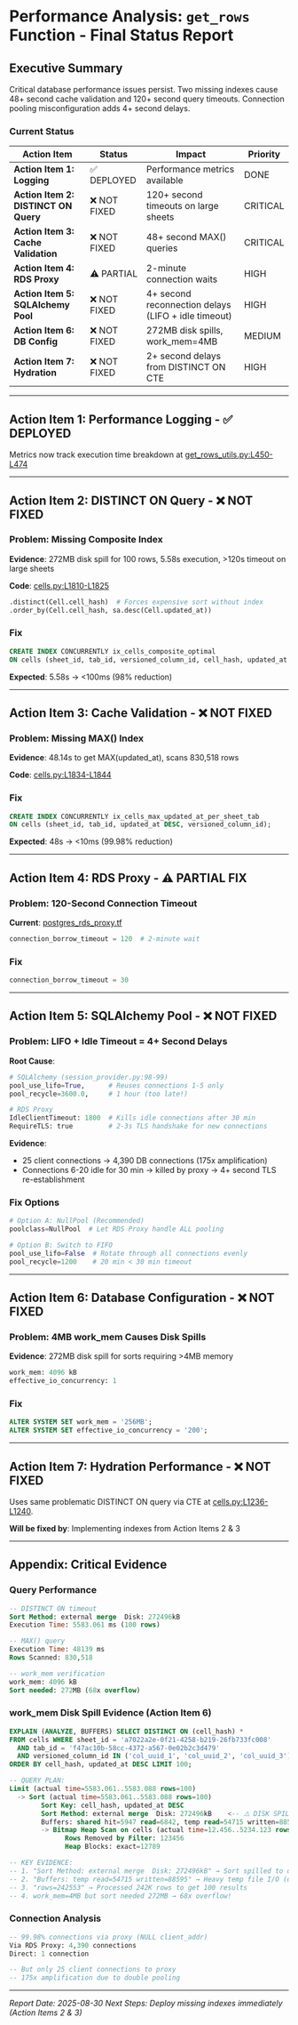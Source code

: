 # Performance Analysis: `get_rows` Function - Final Status Report

## Executive Summary

Critical database performance issues persist. Two missing indexes cause 48+ second cache validation and 120+ second query timeouts. Connection pooling misconfiguration adds 4+ second delays.

### Current Status

| Action Item | Status | Impact | Priority |
|-------------|--------|--------|----------|
| **Action Item 1: Logging** | ✅ DEPLOYED | Performance metrics available | DONE |
| **Action Item 2: DISTINCT ON Query** | ❌ NOT FIXED | 120+ second timeouts on large sheets | CRITICAL |
| **Action Item 3: Cache Validation** | ❌ NOT FIXED | 48+ second MAX() queries | CRITICAL |
| **Action Item 4: RDS Proxy** | ⚠️ PARTIAL | 2-minute connection waits | HIGH |
| **Action Item 5: SQLAlchemy Pool** | ❌ NOT FIXED | 4+ second reconnection delays (LIFO + idle timeout) | HIGH |
| **Action Item 6: DB Config** | ❌ NOT FIXED | 272MB disk spills, work_mem=4MB | MEDIUM |
| **Action Item 7: Hydration** | ❌ NOT FIXED | 2+ second delays from DISTINCT ON CTE | HIGH |

---

## Action Item 1: Performance Logging - ✅ DEPLOYED

Metrics now track execution time breakdown at [get_rows_utils.py:L450-L474](https://github.com/hebbia/mono/blob/main/sheets/cortex/ssrm/get_rows_utils.py#L450-L474)

---

## Action Item 2: DISTINCT ON Query - ❌ NOT FIXED

### Problem: Missing Composite Index

**Evidence**: 272MB disk spill for 100 rows, 5.58s execution, >120s timeout on large sheets

**Code**: [cells.py:L1810-L1825](https://github.com/hebbia/mono/blob/main/sheets/data_layer/cells.py#L1810-L1825)
```python
.distinct(Cell.cell_hash)  # Forces expensive sort without index
.order_by(Cell.cell_hash, sa.desc(Cell.updated_at))
```

### Fix

```sql
CREATE INDEX CONCURRENTLY ix_cells_composite_optimal
ON cells (sheet_id, tab_id, versioned_column_id, cell_hash, updated_at DESC);
```

**Expected**: 5.58s → <100ms (98% reduction)

---

## Action Item 3: Cache Validation - ❌ NOT FIXED

### Problem: Missing MAX() Index

**Evidence**: 48.14s to get MAX(updated_at), scans 830,518 rows

**Code**: [cells.py:L1834-L1844](https://github.com/hebbia/mono/blob/main/sheets/data_layer/cells.py#L1834-L1844)

### Fix

```sql
CREATE INDEX CONCURRENTLY ix_cells_max_updated_at_per_sheet_tab
ON cells (sheet_id, tab_id, updated_at DESC, versioned_column_id);
```

**Expected**: 48s → <10ms (99.98% reduction)

---

## Action Item 4: RDS Proxy - ⚠️ PARTIAL FIX

### Problem: 120-Second Connection Timeout

**Current**: [postgres_rds_proxy.tf](https://github.com/hebbia/mono/blob/main/infra/service-classic/postgres_rds_proxy.tf)
```terraform
connection_borrow_timeout = 120  # 2-minute wait
```

### Fix

```terraform
connection_borrow_timeout = 30
```

---

## Action Item 5: SQLAlchemy Pool - ❌ NOT FIXED

### Problem: LIFO + Idle Timeout = 4+ Second Delays

**Root Cause**:
```python
# SQLAlchemy (session_provider.py:98-99)
pool_use_lifo=True,      # Reuses connections 1-5 only
pool_recycle=3600.0,     # 1 hour (too late!)

# RDS Proxy
IdleClientTimeout: 1800  # Kills idle connections after 30 min
RequireTLS: true         # 2-3s TLS handshake for new connections
```

**Evidence**: 
- 25 client connections → 4,390 DB connections (175x amplification)
- Connections 6-20 idle for 30 min → killed by proxy → 4+ second TLS re-establishment

### Fix Options

```python
# Option A: NullPool (Recommended)
poolclass=NullPool  # Let RDS Proxy handle ALL pooling

# Option B: Switch to FIFO
pool_use_lifo=False  # Rotate through all connections evenly
pool_recycle=1200    # 20 min < 30 min timeout
```

---

## Action Item 6: Database Configuration - ❌ NOT FIXED

### Problem: 4MB work_mem Causes Disk Spills

**Evidence**: 272MB disk spill for sorts requiring >4MB memory

```sql
work_mem: 4096 kB
effective_io_concurrency: 1
```

### Fix

```sql
ALTER SYSTEM SET work_mem = '256MB';
ALTER SYSTEM SET effective_io_concurrency = '200';
```

---

## Action Item 7: Hydration Performance - ❌ NOT FIXED

Uses same problematic DISTINCT ON query via CTE at [cells.py:L1236-L1240](https://github.com/hebbia/mono/blob/main/sheets/data_layer/cells.py#L1236-L1240). 

**Will be fixed by**: Implementing indexes from Action Items 2 & 3

---

## Appendix: Critical Evidence

### Query Performance

```sql
-- DISTINCT ON timeout
Sort Method: external merge  Disk: 272496kB
Execution Time: 5583.061 ms (100 rows)

-- MAX() query
Execution Time: 48139 ms
Rows Scanned: 830,518

-- work_mem verification
work_mem: 4096 kB
Sort needed: 272MB (68x overflow)
```

### work_mem Disk Spill Evidence (Action Item 6)

```sql
EXPLAIN (ANALYZE, BUFFERS) SELECT DISTINCT ON (cell_hash) *
FROM cells WHERE sheet_id = 'a7022a2e-0f21-4258-b219-26fb733fc008'
  AND tab_id = 'f47ac10b-58cc-4372-a567-0e02b2c3d479'
  AND versioned_column_id IN ('col_uuid_1', 'col_uuid_2', 'col_uuid_3')
ORDER BY cell_hash, updated_at DESC LIMIT 100;

-- QUERY PLAN:
Limit (actual time=5583.061..5583.088 rows=100)
  -> Sort (actual time=5583.061..5583.088 rows=100)
        Sort Key: cell_hash, updated_at DESC
        Sort Method: external merge  Disk: 272496kB    <-- ⚠️ DISK SPILL: 272MB exceeds 4MB work_mem
        Buffers: shared hit=5947 read=6842, temp read=54715 written=88595
        -> Bitmap Heap Scan on cells (actual time=12.456..5234.123 rows=242553)
              Rows Removed by Filter: 123456
              Heap Blocks: exact=12789

-- KEY EVIDENCE:
-- 1. "Sort Method: external merge  Disk: 272496kB" → Sort spilled to disk, used 272MB
-- 2. "Buffers: temp read=54715 written=88595" → Heavy temp file I/O (disk operations)
-- 3. "rows=242553" → Processed 242K rows to get 100 results
-- 4. work_mem=4MB but sort needed 272MB → 68x overflow!
```

### Connection Analysis

```sql
-- 99.98% connections via proxy (NULL client_addr)
Via RDS Proxy: 4,390 connections
Direct: 1 connection

-- But only 25 client connections to proxy
-- 175x amplification due to double pooling
```

---

*Report Date: 2025-08-30*
*Next Steps: Deploy missing indexes immediately (Action Items 2 & 3)*